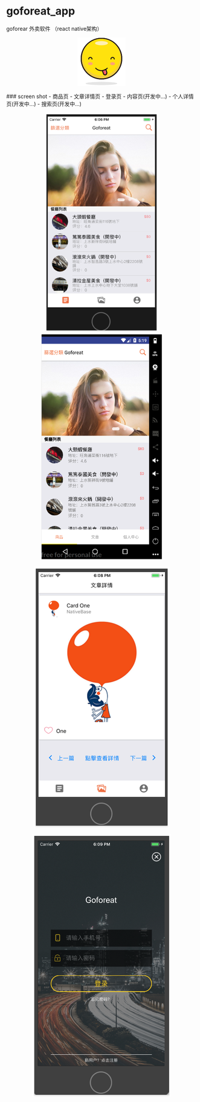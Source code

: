 # goforeat_app
goforear 外卖软件 （react native架构）
<p align="center">
  <img width="128" src="./display/emoji_app.png">
</p>
### screen shot
- 商品页
- 文章详情页
- 登录页
- 内容页(开发中...)
- 个人详情页(开发中...)
- 搜索页(开发中...)
<p align="center">
  <img src="./display/s1.png" style="width:300px;">
  <img src="./display/as1.png" style="width:325px;">
</p>
<p align="center">
  <img src="./display/s2.png">
</p>
<p align="center">
  <img src="./display/s3.png">
</p>
